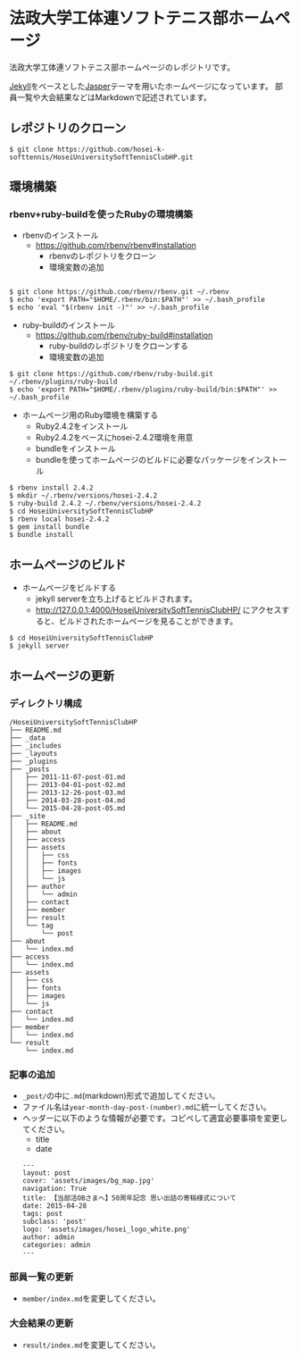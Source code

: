 # 法政大学工体連ソフトテニス部ホームページ

法政大学工体連ソフトテニス部ホームページのレポジトリです。

[Jekyll](https://jekyllrb-ja.github.io/)をベースとした[Jasper](https://github.com/myjekyll/jasper)テーマを用いたホームページになっています。
部員一覧や大会結果などはMarkdownで記述されています。

## レポジトリのクローン

```shell
$ git clone https://github.com/hosei-k-softtennis/HoseiUniversitySoftTennisClubHP.git
```

## 環境構築
### rbenv+ruby-buildを使ったRubyの環境構築

- rbenvのインストール
  - https://github.com/rbenv/rbenv#installation
    - rbenvのレポジトリをクローン
    - 環境変数の追加

``` shell

$ git clone https://github.com/rbenv/rbenv.git ~/.rbenv
$ echo 'export PATH="$HOME/.rbenv/bin:$PATH"' >> ~/.bash_profile
$ echo 'eval "$(rbenv init -)"' >> ~/.bash_profile
```

- ruby-buildのインストール
  - https://github.com/rbenv/ruby-build#installation
    - ruby-buildのレポジトリをクローンする
    - 環境変数の追加
  
``` shell
$ git clone https://github.com/rbenv/ruby-build.git ~/.rbenv/plugins/ruby-build
$ echo 'export PATH="$HOME/.rbenv/plugins/ruby-build/bin:$PATH"' >> ~/.bash_profile
```

- ホームページ用のRuby環境を構築する
  - Ruby2.4.2をインストール
  - Ruby2.4.2をベースにhosei-2.4.2環境を用意
  - bundleをインストール
  - bundleを使ってホームページのビルドに必要なパッケージをインストール
  
``` shell
$ rbenv install 2.4.2
$ mkdir ~/.rbenv/versions/hosei-2.4.2
$ ruby-build 2.4.2 ~/.rbenv/versions/hosei-2.4.2
$ cd HoseiUniversitySoftTennisClubHP
$ rbenv local hosei-2.4.2
$ gem install bundle
$ bundle install
```

## ホームページのビルド

- ホームページをビルドする
  - jekyll serverを立ち上げるとビルドされます。
  - http://127.0.0.1:4000/HoseiUniversitySoftTennisClubHP/ にアクセスすると、ビルドされたホームページを見ることができます。
  
``` shell
$ cd HoseiUniversitySoftTennisClubHP
$ jekyll server
```

## ホームページの更新
### ディレクトリ構成

```
/HoseiUniversitySoftTennisClubHP
├── README.md
├── _data
├── _includes
├── _layouts
├── _plugins
├── _posts
│   ├── 2011-11-07-post-01.md
│   ├── 2013-04-01-post-02.md
│   ├── 2013-12-26-post-03.md
│   ├── 2014-03-28-post-04.md
│   └── 2015-04-28-post-05.md
├── _site
│   ├── README.md
│   ├── about
│   ├── access
│   ├── assets
│   │   ├── css
│   │   ├── fonts
│   │   ├── images
│   │   └── js
│   ├── author
│   │   └── admin
│   ├── contact
│   ├── member
│   ├── result
│   └── tag
│       └── post
├── about
│   └── index.md
├── access
│   └── index.md
├── assets
│   ├── css
│   ├── fonts
│   ├── images
│   └── js
├── contact
│   └── index.md
├── member
│   └── index.md
└── result
    └── index.md
```

### 記事の追加

- `_post/`の中に`.md`(markdown)形式で追加してください。
- ファイル名は`year-month-day-post-(number).md`に統一してください。
- ヘッダーに以下のような情報が必要です。コピペして適宜必要事項を変更してください。
  - title
  - date
  ```
  ---
  layout: post
  cover: 'assets/images/bg_map.jpg'
  navigation: True
  title: 【当部活OBさまへ】50周年記念 思い出話の寄稿様式について
  date: 2015-04-28
  tags: post
  subclass: 'post'
  logo: 'assets/images/hosei_logo_white.png'
  author: admin
  categories: admin
  ---
  ```
  
### 部員一覧の更新

- `member/index.md`を変更してください。

### 大会結果の更新

- `result/index.md`を変更してください。
